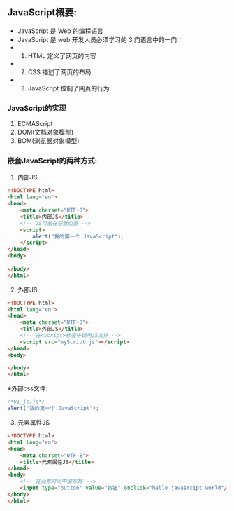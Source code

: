 ## JavaScript概要:
- JavaScript 是 Web 的编程语言
- JavaScript 是 web 开发人员必须学习的 3 门语言中的一门：
- 1. HTML 定义了网页的内容
- 2. CSS 描述了网页的布局
- 3. JavaScript 控制了网页的行为

### JavaScript的实现
1. ECMAScript
2. DOM(文档对象模型)
3. BOM(浏览器对象模型)

### 嵌套JavaScript的两种方式:
1. 内部JS
```html
<!DOCTYPE html>
<html lang="en">
<head>
    <meta charset="UTF-8">
    <title>内部JS</title>
    <!-- JS可放在任意位置 -->
    <script>
        alert("我的第一个 JavaScript");
    </script>
</head>
<body>
    
</body>
</html>
```
2. 外部JS
```html
<!DOCTYPE html>
<html lang="en">
<head>
    <meta charset="UTF-8">
    <title>外部JS</title>
    <!-- 在<script>标签中调用JS文件 -->
    <script src="myScript.js"></script>
</head>
<body>

</body>
</html>
```
※外部css文件:
```javascript
/*01_js.js*/
alert("我的第一个 JavaScript");
```

3. 元素属性JS
```html
<!DOCTYPE html>
<html lang="en">
<head>
    <meta charset="UTF-8">
    <title>元素属性JS</title>
</head>
<body>
    <!-- 在元素时间中编写JS -->
    <input type="button" value="按钮" onclick="hello javasrcipt world"/>
</body>
</html>
```

